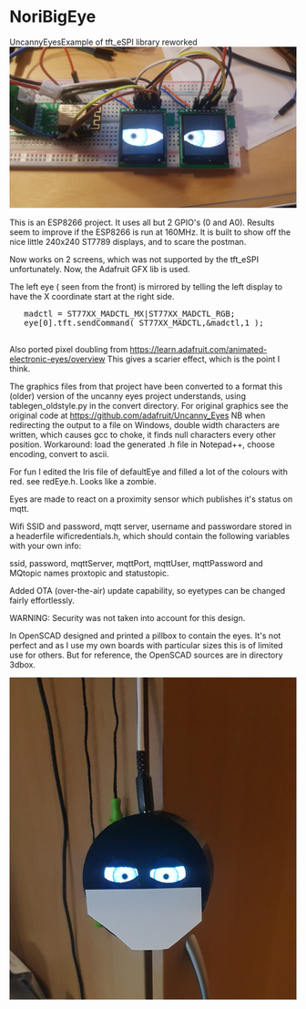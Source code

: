 # NoriBigEye
 UncannyEyesExample of tft_eSPI library reworked
 <img src="images/bigeye.jpg" />

 This is an ESP8266 project. It uses all but 2 GPIO's (0 and A0).
 Results seem to improve if the ESP8266 is run at 160MHz.
 It is built to show off the nice little 240x240 ST7789 displays,
 and to scare the postman.
 
 Now works on 2 screens, which was not supported by the tft_eSPI
 unfortunately. Now, the Adafruit GFX lib is used.

 The left eye ( seen from the front) is mirrored by telling the left display
 to have the X coordinate start at the right side. 
   
   <pre>
   madctl = ST77XX_MADCTL_MX|ST77XX_MADCTL_RGB;    
   eye[0].tft.sendCommand( ST77XX_MADCTL,&madctl,1 ); 
   </pre>
   
 Also ported pixel doubling from https://learn.adafruit.com/animated-electronic-eyes/overview
 This gives a scarier effect, which is the point I think.
 
 The graphics files from that project have been converted to a format this (older) version
 of the uncanny eyes project understands, using tablegen_oldstyle.py in the convert directory. 
 For original graphics see the original code at https://github.com/adafruit/Uncanny_Eyes
 NB when redirecting the output to a file on Windows, double width characters are written, which causes
 gcc to choke, it finds null characters every other position.
 Workaround: load the generated .h file in Notepad++, choose encoding, convert to ascii.
 
 For fun I edited the Iris file of defaultEye and filled a lot of the colours with red.
 see redEye.h. Looks like a zombie. 
 
 Eyes are made to react on a proximity sensor which publishes it's status on mqtt.
 
 Wifi SSID and password, mqtt server, username and passwordare stored in a headerfile
 wificredentials.h, which should contain the following variables with your own info:

 ssid, password, mqttServer, mqttPort, mqttUser, mqttPassword and MQtopic names proxtopic and statustopic.

 Added OTA (over-the-air) update capability, so eyetypes can be changed fairly effortlessly.
 
 WARNING: Security was not taken into account for this design.
 
 In OpenSCAD designed and printed a pillbox to contain the eyes. It's not perfect and as I 
 use my own boards with particular sizes this is of limited use for others. But for reference,
 the OpenSCAD sources are in directory 3dbox.
 
 <img src="images/bigeye2.jpg" />
 
